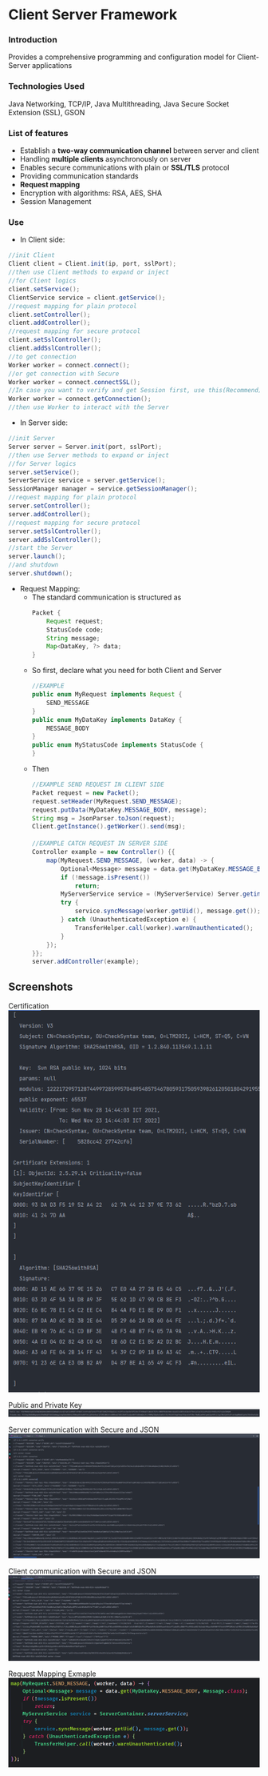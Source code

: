 ﻿# Client Server Framework

### Introduction
Provides a comprehensive programming and configuration model for Client-Server applications

### Technologies Used
Java Networking, TCP/IP, Java Multithreading, Java Secure Socket Extension (SSL), GSON

### List of features
* Establish a **two-way communication channel** between server and client
* Handling **multiple clients** asynchronously on server
* Enables secure communications with plain or **SSL/TLS** protocol
* Providing communication standards
* **Request mapping**
* Encryption with algorithms: RSA, AES, SHA
* Session Management

### Use

* In Client side:
```java
//init Client
Client client = Client.init(ip, port, sslPort);
//then use Client methods to expand or inject
//for Client logics 
client.setService();
ClientService service = client.getService();
//request mapping for plain protocol
client.setController();
client.addController();
//request mapping for secure protocol
client.setSslController();
client.addSslController();
//to get connection
Worker worker = connect.connect();
//or get connection with Secure
Worker worker = connect.connectSSL();
//In case you want to verify and get Session first, use this(Recommend)
Worker worker = connect.getConnection();
//then use Worker to interact with the Server
```

* In Server side:
```java
//init Server
Server server = Server.init(port, sslPort);
//then use Server methods to expand or inject
//for Server logics 
server.setService();
ServerService service = server.getService();
SessionManager manager = service.getSessionManager();
//request mapping for plain protocol
server.setController();
server.addController();
//request mapping for secure protocol
server.setSslController();
server.addSslController();
//start the Server
server.launch();
//and shutdown
server.shutdown();
```

* Request Mapping:
  - The standard communication is structured as
    ```java
    Packet {
        Request request;
        StatusCode code;
        String message;
        Map<DataKey, ?> data;
    }
    ```
  - So first, declare what you need for both Client and Server
    ```java
    //EXAMPLE
    public enum MyRequest implements Request {
        SEND_MESSAGE
    }    
    public enum MyDataKey implements DataKey {
        MESSAGE_BODY
    }
    public enum MyStatusCode implements StatusCode {
    }
    ```
  - Then 
    ```java
    //EXAMPLE SEND REQUEST IN CLIENT SIDE
    Packet request = new Packet();
    request.setHeader(MyRequest.SEND_MESSAGE);
    request.putData(MyDataKey.MESSAGE_BODY, message);
    String msg = JsonParser.toJson(request);
    Client.getInstance().getWorker().send(msg);
    
    //EXAMPLE CATCH REQUEST IN SERVER SIDE
    Controller example = new Controller() {{
        map(MyRequest.SEND_MESSAGE, (worker, data) -> {
            Optional<Message> message = data.get(MyDataKey.MESSAGE_BODY, Message.class);
            if (!message.isPresent())
                return;
            MyServerService service = (MyServerService) Server.getinstance().getService();
            try {
                service.syncMessage(worker.getUid(), message.get());
            } catch (UnauthenticatedException e) {
                TransferHelper.call(worker).warnUnauthenticated();
            }
        });
    }};
    server.addController(example);
    ```

## Screenshots

Certification <br />
![Alt text](screenshots/1.PNG?raw=true)

Public and Private Key <br />
![Alt text](screenshots/2.PNG?raw=true)

Server communication with Secure and JSON <br />
![Alt text](screenshots/3.PNG?raw=true)

Client communication with Secure and JSON <br />
![Alt text](screenshots/4.PNG?raw=true)

Request Mapping Exmaple <br />
![Alt text](screenshots/5.PNG?raw=true)
